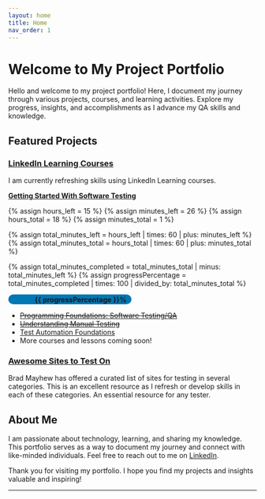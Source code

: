 ```yaml
---
layout: home
title: Home
nav_order: 1
---
```


# Welcome to My Project Portfolio

Hello and welcome to my project portfolio! Here, I document my journey through various projects, courses, and learning activities. Explore my progress, insights, and accomplishments as I advance my QA skills and knowledge.

## Featured Projects

### [LinkedIn Learning Courses](projects/linkedin-learning/)
I am currently refreshing skills using LinkedIn Learning courses. 

[**Getting Started With Software Testing**](https://www.linkedin.com/learning/paths/getting-started-with-software-testing)

{% assign hours_left = 15 %}
{% assign minutes_left = 26 %}
{% assign hours_total = 18 %}
{% assign minutes_total = 1 %}

{% assign total_minutes_left = hours_left | times: 60 | plus: minutes_left %}
{% assign total_minutes_total = hours_total | times: 60 | plus: minutes_total %}

{% assign total_minutes_completed = total_minutes_total | minus: total_minutes_left %}
{% assign progressPercentage = total_minutes_completed | times: 100 | divided_by: total_minutes_total %}

<div class="progress-box">
    <div style="background-color: #ECEFF1; border-radius: 20px; overflow: hidden; width: 250px; height: 20px; box-shadow: inset 0 1px 3px rgba(0, 0, 0, 0.2); position: relative;">
        <div style="width: {{ progressPercentage }}%; height: 100%; border-radius: 20px; background-color: #0077B5; transition: width 0.3s ease;"></div>
        <div style="position: absolute; top: 50%; transform: translateY(-50%); right: 10px; font-weight: bold; color: {% if progressPercentage == 100 %}#FFD700{% else %}#000000{% endif %};">{{ progressPercentage }}%</div>
    </div>
</div>


- [~~Programming Foundations: Software Testing/QA~~](https://www.linkedin.com/learning/programming-foundations-software-testing-qa?contextUrn=urn%3Ali%3AlyndaLearningPath%3A57f7e27c3dd559e018dfe994&u=95229105)
- [~~Understanding Manual Testing~~](https://www.linkedin.com/learning/understanding-manual-testing?contextUrn=urn%3Ali%3AlyndaLearningPath%3A57f7e27c3dd559e018dfe994&u=95229105)
- [Test Automation Foundations](https://www.linkedin.com/learning/test-automation-foundations?contextUrn=urn%3Ali%3AlyndaLearningPath%3A57f7e27c3dd559e018dfe994&u=95229105)
- More courses and lessons coming soon!

### [Awesome Sites to Test On](https://github.com/BMayhew/awesome-sites-to-test-on)
Brad Mayhew has offered a curated list of sites for testing in several categories. This is an excellent resource as I refresh or develop skills in each of these categories. An essential resource for any tester.

<!-- ## Recent Blog Posts

{% assign posts = site.posts | sort: 'date' | reverse %}
{% for post in posts limit: 5 %}
- [{{ post.title }}]({{ post.url }})
{% endfor %} -->

## About Me

I am passionate about technology, learning, and sharing my knowledge. This portfolio serves as a way to document my journey and connect with like-minded individuals. Feel free to reach out to me on [LinkedIn](https://www.linkedin.com/).

Thank you for visiting my portfolio. I hope you find my projects and insights valuable and inspiring!

---
